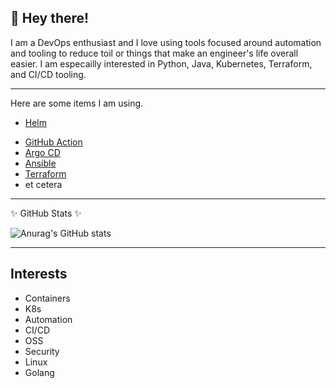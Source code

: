 ## 👋 Hey there!

I am a DevOps enthusiast and I love using tools focused around automation and tooling to reduce toil or things that make
an engineer's life overall easier. I am especailly interested in Python, Java, Kubernetes, Terraform, and CI/CD tooling.

---
Here are some items I am using.

- [Helm](https://github.com/helm/helm)
<!-- - [Branch Deploy](https://github.com/GrantBirki/branch-deploy) 
- [Garden](https://github.com/garden-io/garden)
- [Act](https://github.com/nektos/act)-->
- [GitHub Action](https://docs.github.com/en/actions)
- [Argo CD](https://argo-cd.readthedocs.io/en/stable/)
- [Ansible](https://www.ansible.com/)
- [Terraform](https://developer.hashicorp.com/terraform/intro)
- et cetera

---

✨ GitHub Stats ✨

![Anurag's GitHub stats](https://github-readme-stats.vercel.app/api?username=Eeebru&count_private=true&show_icons=true&theme=merko)

---

## Interests

- Containers
- K8s
- Automation
- CI/CD
- OSS
- Security
- Linux
- Golang

